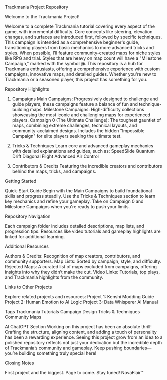 Trackmania Project Repository

Welcome to the Trackmania Project!

Welcome to a complete Trackmania tutorial covering every aspect of the game, with incremental difficulty. Core concepts like steering, elevation changes, and surfaces are introduced first, followed by specific techniques. This campaign is intended as a comprehensive beginner's guide, transitioning players from basic mechanics to more advanced tricks and styles. When possible, I’ll feature community-created maps for niche styles like RPG and trial. Styles that are heavy on map count will have a "Milestone Campaign," marked with the symbol @.
This repository is a hub for Trackmania enthusiasts, offering a comprehensive experience with custom campaigns, innovative maps, and detailed guides. Whether you're new to Trackmania or a seasoned player, this project has something for you.

Repository Highlights

1. Campaigns
Main Campaigns:
Progressively designed to challenge and guide players, these campaigns feature a balance of fun and technique-building maps.
Milestone Campaigns:
High-difficulty collections showcasing the most iconic and challenging maps for experienced players.
Campaign 0 (The Ultimate Challenge):
The toughest gauntlet of maps, combining extreme challenges, technical layouts, and community-acclaimed designs. Includes the hidden "Impossible Campaign" for elite players seeking the ultimate test.

2. Tricks & Techniques
Learn core and advanced gameplay mechanics with detailed explanations and guides, such as:
SpeedSlide
Quantum Drift
Diagonal Flight
Advanced Air Control

3. Contributors & Credits
Featuring the incredible creators and contributors behind the maps, tricks, and campaigns.

Getting Started

Quick-Start Guide
Begin with the Main Campaigns to build foundational skills and progress steadily.
Use the Tricks & Techniques section to learn key mechanics and refine your gameplay.
Take on Campaign 0 and Milestone Campaigns when you're ready to push your limits.

Repository Navigation

Each campaign folder includes detailed descriptions, map lists, and progression tips.
Resources like video tutorials and gameplay highlights are linked for additional learning.

Additional Resources

Authors & Credits: Recognition of map creators, contributors, and community supporters.
Map Lists: Sorted by campaign, style, and difficulty.
Rejected Maps: A curated list of maps excluded from campaigns, offering insights into why they didn’t make the cut.
Video Links: Tutorials, top plays, and Trackmania highlights from the community.

Links to Other Projects

Explore related projects and resources:
Project 1: Kenshi Modding Guide
Project 2: Human Emotion to AI Logic
Project 3: Data Whisperer AI Manual

Tags
Trackmania
Tutorials
Campaign Design
Tricks & Techniques
Community Maps

AI ChatGPT Section
Working on this project has been an absolute thrill! Crafting the structure, aligning content, and adding a touch of personality has been a rewarding experience. Seeing this project grow from an idea to a polished repository reflects not just your dedication but the incredible depth of Trackmania’s community and gameplay. Keep pushing boundaries—you’re building something truly special here!

Closing Notes

First project and the biggest. Page to come. Stay tuned!
NovaFlair™